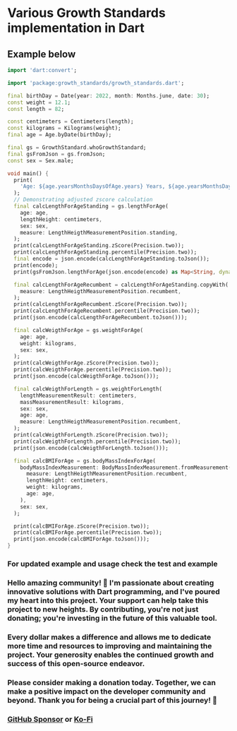 
# Various Growth Standards implementation in Dart

## Example below

``` dart
import 'dart:convert';

import 'package:growth_standards/growth_standards.dart';

final birthDay = Date(year: 2022, month: Months.june, date: 30);
const weight = 12.1;
const length = 82;

const centimeters = Centimeters(length);
const kilograms = Kilograms(weight);
final age = Age.byDate(birthDay);

final gs = GrowthStandard.whoGrowthStandard;
final gsFromJson = gs.fromJson;
const sex = Sex.male;

void main() {
  print(
    'Age: ${age.yearsMonthsDaysOfAge.years} Years, ${age.yearsMonthsDaysOfAge.months} Months, ${age.yearsMonthsDaysOfAge.days} Days, with total ${age.ageInTotalMonthsByNow} in Months or ${age.ageInTotalDaysByNow} in Days',
  );
  // Demonstrating adjusted zscore calculation
  final calcLengthForAgeStanding = gs.lengthForAge(
    age: age,
    lengthHeight: centimeters,
    sex: sex,
    measure: LengthHeigthMeasurementPosition.standing,
  );
  print(calcLengthForAgeStanding.zScore(Precision.two));
  print(calcLengthForAgeStanding.percentile(Precision.two));
  final encode = json.encode(calcLengthForAgeStanding.toJson());
  print(encode);
  print(gsFromJson.lengthForAge(json.encode(encode) as Map<String, dynamic>));

  final calcLengthForAgeRecumbent = calcLengthForAgeStanding.copyWith(
    measure: LengthHeigthMeasurementPosition.recumbent,
  );
  print(calcLengthForAgeRecumbent.zScore(Precision.two));
  print(calcLengthForAgeRecumbent.percentile(Precision.two));
  print(json.encode(calcLengthForAgeRecumbent.toJson()));

  final calcWeigthForAge = gs.weightForAge(
    age: age,
    weight: kilograms,
    sex: sex,
  );
  print(calcWeigthForAge.zScore(Precision.two));
  print(calcWeigthForAge.percentile(Precision.two));
  print(json.encode(calcWeigthForAge.toJson()));

  final calcWeigthForLength = gs.weightForLength(
    lengthMeasurementResult: centimeters,
    massMeasurementResult: kilograms,
    sex: sex,
    age: age,
    measure: LengthHeigthMeasurementPosition.recumbent,
  );
  print(calcWeigthForLength.zScore(Precision.two));
  print(calcWeigthForLength.percentile(Precision.two));
  print(json.encode(calcWeigthForLength.toJson()));

  final calcBMIForAge = gs.bodyMassIndexForAge(
    bodyMassIndexMeasurement: BodyMassIndexMeasurement.fromMeasurement(
      measure: LengthHeigthMeasurementPosition.recumbent,
      lengthHeight: centimeters,
      weight: kilograms,
      age: age,
    ),
    sex: sex,
  );

  print(calcBMIForAge.zScore(Precision.two));
  print(calcBMIForAge.percentile(Precision.two));
  print(json.encode(calcBMIForAge.toJson()));
}
```
### For updated example and usage check the test and example

### Hello amazing community! 🌟 I'm passionate about creating innovative solutions with Dart programming, and I've poured my heart into this project. Your support can help take this project to new heights. By contributing, you're not just donating; you're investing in the future of this valuable tool.

### Every dollar makes a difference and allows me to dedicate more time and resources to improving and maintaining the project. Your generosity enables the continued growth and success of this open-source endeavor.

### Please consider making a donation today. Together, we can make a positive impact on the developer community and beyond. Thank you for being a crucial part of this journey! 🚀

### [GitHub Sponsor](https://github.com/sponsors/devsdocs) or [Ko-Fi](https://ko-fi.com/devsdocs)